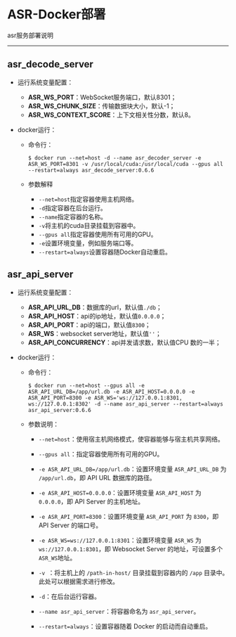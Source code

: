 # ASR-Docker部署

asr服务部署说明

---

## asr_decode_server

- 运行系统变量配置：
  - **ASR_WS_PORT**：WebSocket服务端口，默认8301；
  - **ASR_WS_CHUNK_SIZE**：传输数据块大小，默认-1；
  - **ASR_WS_CONTEXT_SCORE**：上下文相关性分数，默认8。

- docker运行：

  - 命令行：

    ```shell
    $ docker run --net=host -d --name asr_decoder_server -e ASR_WS_PORT=8301 -v /usr/local/cuda:/usr/local/cuda --gpus all --restart=always asr_decode_server:0.6.6
    ```

  - 参数解释

    - `--net=host`指定容器使用主机网络。
    - `-d`指定容器在后台运行。
    - `--name`指定容器的名称。
    - `-v`将主机的cuda目录挂载到容器中。
    - `--gpus all`指定容器使用所有可用的GPU。
    - `-e`设置环境变量，例如服务端口等。
    - `--restart=always`设置容器随Docker自动重启。

  

## asr_api_server

- 运行系统变量配置：

  - **ASR_API_URL_DB**：数据库的url，默认值`./db`；
  - **ASR_API_HOST**：api的ip地址，默认值`0.0.0.0`；
  - **ASR_API_PORT**：api的端口，默认值`8300`；
  - **ASR_WS**：websocket server地址，默认值`''`；
  - **ASR_API_CONCURRENCY**：api并发请求数，默认值CPU 数的一半；

- docker运行：
  - 命令行：

    ```shell
    $ docker run --net=host --gpus all -e ASR_API_URL_DB=/app/url.db -e ASR_API_HOST=0.0.0.0 -e ASR_API_PORT=8300 -e ASR_WS='ws://127.0.0.1:8301, ws://127.0.0.1:8302' -d --name asr_api_server --restart=always asr_api_server:0.6.6
    ```

  - 参数说明：
  
    - `--net=host`：使用宿主机网络模式，使容器能够与宿主机共享网络。
  
    - `--gpus all`：指定容器使用所有可用的GPU。
  
    - `-e ASR_API_URL_DB=/app/url.db`：设置环境变量 `ASR_API_URL_DB` 为 `/app/url.db`，即 API URL 数据库的路径。
  
    - `-e ASR_API_HOST=0.0.0.0`：设置环境变量 `ASR_API_HOST` 为 `0.0.0.0`，即 API Server 的主机地址。
  
    - `-e ASR_API_PORT=8300`：设置环境变量 `ASR_API_PORT` 为 `8300`，即 API Server 的端口号。
  
    - `-e ASR_WS=ws://127.0.0.1:8301`：设置环境变量 `ASR_WS` 为 `ws://127.0.0.1:8301`，即 Websocket Server 的地址，可设置多个`ASR_WS`地址。
  
    - `-v `：将主机上的 `/path-in-host/` 目录挂载到容器内的 `/app` 目录中。此处可以根据需求进行修改。
  
    - `-d`：在后台运行容器。
  
    - `--name asr_api_server`：将容器命名为 `asr_api_server`。
  
    - `--restart=always`：设置容器随着 Docker 的启动而自动重启。
    
      
